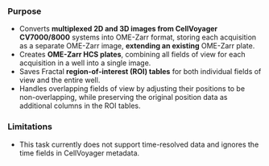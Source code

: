 ### Purpose
- Converts **multiplexed 2D and 3D images from CellVoyager CV7000/8000** systems into OME-Zarr format, storing each acquisition as a separate OME-Zarr image, **extending an existing** OME-Zarr plate.
- Creates **OME-Zarr HCS plates**, combining all fields of view for each acquisition in a well into a single image.
- Saves Fractal **region-of-interest (ROI) tables** for both individual fields of view and the entire well.
- Handles overlapping fields of view by adjusting their positions to be non-overlapping, while preserving the original position data as additional columns in the ROI tables.

### Limitations
- This task currently does not support time-resolved data and ignores the time fields in CellVoyager metadata.
